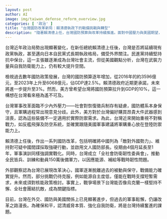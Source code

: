 ```yaml
---
layout: post
author: AI
image: img/taiwan_defense_reform_overview.jpg
categories: [ '政治' ]
title: "台灣國防改革新局：賴清德執政下的戰備挑戰與轉型"
description: "隨著賴清德上任，台灣國防預算與改革持續推進。面對中國壓力與美國期望，台灣軍事政策從擴大預算、延長役期到加強全民韌性，逐步強化戰備與社會動員。外部關注台灣是否能如日本自民黨般形成長期執政格局，內部則需持續克服能源短缺等戰時挑戰，鞏固自我防衛能力。這場既有壓力又充滿轉型契機的國防改革，將直接影響台灣和平穩定與國際地位。"
---
```

台灣近年政治局勢出現顯著變化，在新任總統賴清德上任後，台灣是否將延續現有政黨執政，甚至邁向日本自民黨式長期執政格局，備受外界關注。民進黨持續堅持抗中保台，這一主張雖逐漸成為台灣社會主流，但從美國觀點分析，台灣在武裝力量與自我防衛能力上，仍有較大提升空間。

檢視過去數年國防政策發展，台灣的國防預算逐年增加，從2016年的約3596億元，至2023年上升至6068億元，佔GDP達2.5%。賴清德政府近期更承諾，未來將進一步提升至3%。然而，美方曾希望台灣將國防預算拉升到GDP的10%，這一構想在台灣看來極為遙不可及。

台灣軍事改革面臨不少內外壓力——社會對恢復徵兵制存有疑慮，國防體系本身保守，且軍購過程常出現意見分歧。此外，美方對於台灣偏好購買昂貴大件武器感到沮喪，認為這些裝備不一定適用於實際防禦需求。為此，台灣近來開始重視不對稱戰力，如反艦飛彈及防空系統，並確實跟隨美國軍事建議將軍購重心放在登陸防禦能力上。

賴清德上任後，作出一系列國防改革，包括明確將中國列為「敵對外國勢力」、維持對可疑中國間諜採取強硬行動，並啟用文人國防部長。役期由4個月延長至1年，軍事演訓同樣強調實戰化。同時，台灣成立「全社會防衛韌性委員會」，推動全民皆兵、訓練和動員150萬後備軍力，以因應能源、補給等戰時韌性問題。

外部觀察認為台灣已展現改革決心，國軍逐漸脫離過去的被動與保守，戰備能力確實提升。然而，部分挑戰仍待克服，例如能源自主度低，僅能在戰時支撐短暫需求，未來或須對核能政策檢討。事實上，戰爭場景下台灣能否像烏克蘭一樣堅持不懈、全社會團結抗敵，成為關鍵指標。

目前，台灣在外交、國防與美國關係上已見顯著進步，但過去的軍事鬆懈，仍讓改革之路漫長。為確保和平，認清威脅本質、強化自我防衛，將是台灣持續奮進的課題。